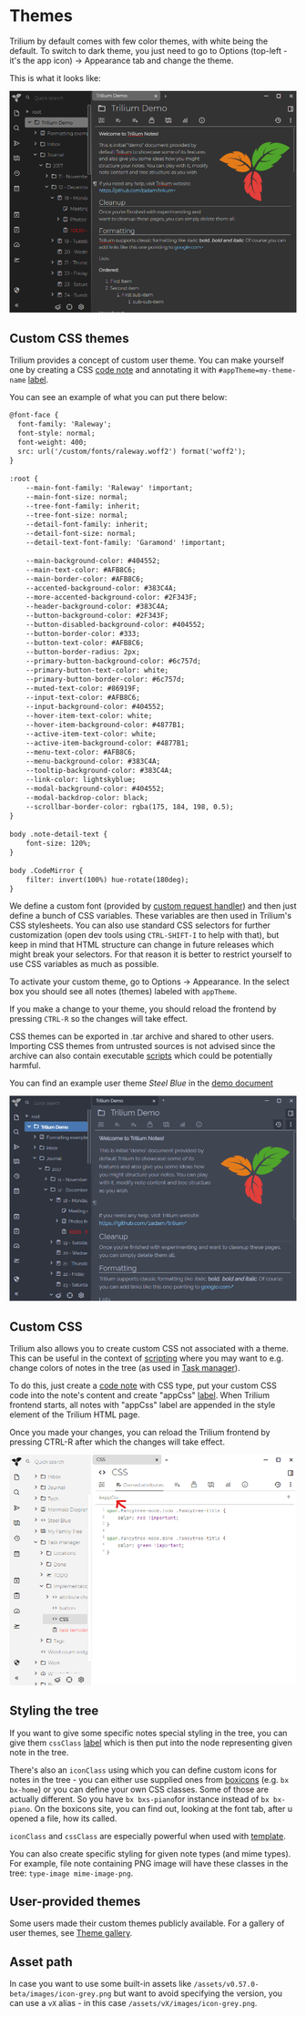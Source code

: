 # Themes
Trilium by default comes with few color themes, with white being the default. To switch to dark theme, you just need to go to Options (top-left - it's the app icon) -> Appearance tab and change the theme.

This is what it looks like:

![](images/dark-theme.png)

Custom CSS themes
-----------------

Trilium provides a concept of custom user theme. You can make yourself one by creating a CSS [code note](Code-notes.md) and annotating it with `#appTheme=my-theme-name` [label](Attributes.md).

You can see an example of what you can put there below:

```text-plain
@font-face {
  font-family: 'Raleway';
  font-style: normal;
  font-weight: 400;
  src: url('/custom/fonts/raleway.woff2') format('woff2');
}

:root {
    --main-font-family: 'Raleway' !important;
    --main-font-size: normal;
    --tree-font-family: inherit;
    --tree-font-size: normal;
    --detail-font-family: inherit;
    --detail-font-size: normal;
    --detail-text-font-family: 'Garamond' !important;

    --main-background-color: #404552;
    --main-text-color: #AFB8C6;
    --main-border-color: #AFB8C6;
    --accented-background-color: #383C4A;
    --more-accented-background-color: #2F343F;
    --header-background-color: #383C4A;
    --button-background-color: #2F343F;
    --button-disabled-background-color: #404552;
    --button-border-color: #333;
    --button-text-color: #AFB8C6;
    --button-border-radius: 2px;
    --primary-button-background-color: #6c757d;
    --primary-button-text-color: white;
    --primary-button-border-color: #6c757d;
    --muted-text-color: #86919F;
    --input-text-color: #AFB8C6;
    --input-background-color: #404552;
    --hover-item-text-color: white;
    --hover-item-background-color: #4877B1;
    --active-item-text-color: white;
    --active-item-background-color: #4877B1;
    --menu-text-color: #AFB8C6;
    --menu-background-color: #383C4A;
    --tooltip-background-color: #383C4A;
    --link-color: lightskyblue;
    --modal-background-color: #404552;
    --modal-backdrop-color: black;
    --scrollbar-border-color: rgba(175, 184, 198, 0.5);
}

body .note-detail-text {
    font-size: 120%;
}

body .CodeMirror {
    filter: invert(100%) hue-rotate(180deg);
}
```

We define a custom font (provided by [custom request handler](Custom%20request%20handler.md)) and then just define a bunch of CSS variables. These variables are then used in Trilium's CSS stylesheets. You can also use standard CSS selectors for further customization (open dev tools using `CTRL-SHIFT-I` to help with that), but keep in mind that HTML structure can change in future releases which might break your selectors. For that reason it is better to restrict yourself to use CSS variables as much as possible.

To activate your custom theme, go to Options -> Appearance. In the select box you should see all notes (themes) labeled with `appTheme`.

If you make a change to your theme, you should reload the frontend by pressing `CTRL-R` so the changes will take effect.

CSS themes can be exported in .tar archive and shared to other users. Importing CSS themes from untrusted sources is not advised since the archive can also contain executable [scripts](Scripts.md) which could be potentially harmful.

You can find an example user theme _Steel Blue_ in the [demo document](Document.md)

![](images/steel-blue.png)

Custom CSS
----------

Trilium also allows you to create custom CSS not associated with a theme. This can be useful in the context of [scripting](Scripts.md) where you may want to e.g. change colors of notes in the tree (as used in [Task manager](Task-manager.md)).

To do this, just create a [code note](Code-notes.md) with CSS type, put your custom CSS code into the note's content and create "appCss" [label](Attributes.md). When Trilium frontend starts, all notes with "appCss" label are appended in the style element of the Trilium HTML page.

Once you made your changes, you can reload the Trilium frontend by pressing CTRL-R after which the changes will take effect.

![](images/app-css.png)

Styling the tree
----------------

If you want to give some specific notes special styling in the tree, you can give them `cssClass` [label](Attributes.md) which is then put into the node representing given note in the tree.

There's also an `iconClass` using which you can define custom icons for notes in the tree - you can either use supplied ones from [boxicons](https://boxicons.com/) (e.g. `bx bx-home`) or you can define your own CSS classes. Some of those are actually different. So you have `bx bxs-piano`for instance instead of `bx bx-piano`. On the boxicons site, you can find out, looking at the font tab, after u opened a file, how its called.

`iconClass` and `cssClass` are especially powerful when used with [template](Template.md).

You can also create specific styling for given note types (and mime types). For example, file note containing PNG image will have these classes in the tree: `type-image mime-image-png`.

User-provided themes
--------------------

Some users made their custom themes publicly available. For a gallery of user themes, see [Theme gallery](Theme-Gallery.md).

Asset path
----------

In case you want to use some built-in assets like `/assets/v0.57.0-beta/images/icon-grey.png` but want to avoid specifying the version, you can use a `vX` alias - in this case `/assets/vX/images/icon-grey.png`.